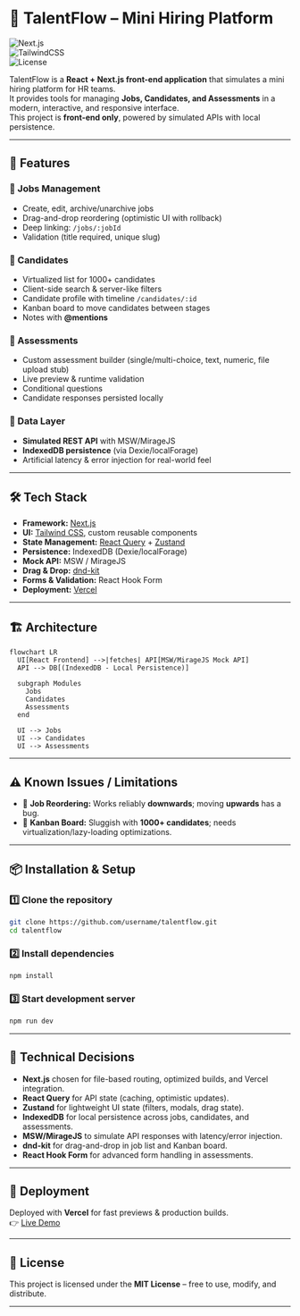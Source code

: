 # 🌟 TalentFlow – Mini Hiring Platform  

![Next.js](https://img.shields.io/badge/Next.js-14-black?logo=next.js)  
![TailwindCSS](https://img.shields.io/badge/TailwindCSS-3-38BDF8?logo=tailwindcss)  
![License](https://img.shields.io/badge/License-MIT-green)  

TalentFlow is a **React + Next.js front-end application** that simulates a mini hiring platform for HR teams.  
It provides tools for managing **Jobs, Candidates, and Assessments** in a modern, interactive, and responsive interface.  
This project is **front-end only**, powered by simulated APIs with local persistence.  

---

## 🚀 Features  

### 🔹 Jobs Management  
- Create, edit, archive/unarchive jobs  
- Drag-and-drop reordering (optimistic UI with rollback)  
- Deep linking: `/jobs/:jobId`  
- Validation (title required, unique slug)  

### 🔹 Candidates  
- Virtualized list for 1000+ candidates  
- Client-side search & server-like filters  
- Candidate profile with timeline `/candidates/:id`  
- Kanban board to move candidates between stages  
- Notes with **@mentions**  

### 🔹 Assessments  
- Custom assessment builder (single/multi-choice, text, numeric, file upload stub)  
- Live preview & runtime validation  
- Conditional questions  
- Candidate responses persisted locally  

### 🔹 Data Layer  
- **Simulated REST API** with MSW/MirageJS  
- **IndexedDB persistence** (via Dexie/localForage)  
- Artificial latency & error injection for real-world feel  

---

## 🛠️ Tech Stack  

- **Framework:** [Next.js](https://nextjs.org/)  
- **UI:** [Tailwind CSS](https://tailwindcss.com/), custom reusable components  
- **State Management:** [React Query](https://tanstack.com/query) + [Zustand](https://github.com/pmndrs/zustand)  
- **Persistence:** IndexedDB (Dexie/localForage)  
- **Mock API:** MSW / MirageJS  
- **Drag & Drop:** [dnd-kit](https://dndkit.com/)  
- **Forms & Validation:** React Hook Form  
- **Deployment:** [Vercel](https://vercel.com/)  

---

## 🏗️ Architecture  

```mermaid
flowchart LR
  UI[React Frontend] -->|fetches| API[MSW/MirageJS Mock API]
  API --> DB[(IndexedDB - Local Persistence)]
  
  subgraph Modules
    Jobs
    Candidates
    Assessments
  end
  
  UI --> Jobs
  UI --> Candidates
  UI --> Assessments
```

---

## ⚠️ Known Issues / Limitations  

- 🔄 **Job Reordering:** Works reliably **downwards**; moving **upwards** has a bug.  
- 🐢 **Kanban Board:** Sluggish with **1000+ candidates**; needs virtualization/lazy-loading optimizations.  

---

## 📦 Installation & Setup  

### 1️⃣ Clone the repository  
```bash
git clone https://github.com/username/talentflow.git
cd talentflow
```

### 2️⃣ Install dependencies  
```bash
npm install
```

### 3️⃣ Start development server  
```bash
npm run dev
```

---

## 🧠 Technical Decisions  

- **Next.js** chosen for file-based routing, optimized builds, and Vercel integration.  
- **React Query** for API state (caching, optimistic updates).  
- **Zustand** for lightweight UI state (filters, modals, drag state).  
- **IndexedDB** for local persistence across jobs, candidates, and assessments.  
- **MSW/MirageJS** to simulate API responses with latency/error injection.  
- **dnd-kit** for drag-and-drop in job list and Kanban board.  
- **React Hook Form** for advanced form handling in assessments.  

---

## 📌 Deployment  

Deployed with **Vercel** for fast previews & production builds.  
👉 [Live Demo](https://talent-flow-weld.vercel.app/)  

---

## 📄 License  

This project is licensed under the **MIT License** – free to use, modify, and distribute.  

---

